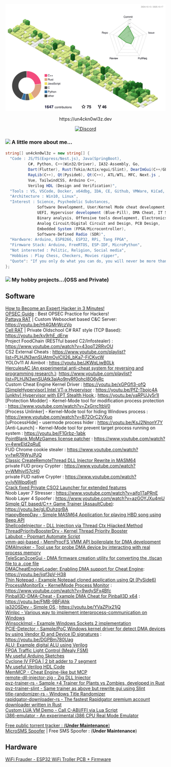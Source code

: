 ![](./profile-3d-contrib/profile-green-animate.svg)

<p align="center">https://un4ckn0wl3z.dev</p>

<p align="center">
  <a href="https://discord.c99.nl/widget/theme-2/1404346863464747019.png">
  <img src="https://discord.c99.nl/widget/theme-2/1404346863464747019.png" alt="Discord" />
</a>
</p>

### <img src="https://media3.giphy.com/media/VbnUQpnihPSIgIXuZv/200.gif" width="50"> A little more about me...  
```csharp
string[] un4ckn0wl3z = new string[] { 
  "Code : JS/TS(Express/Nest.js), Java(SpringBoot),
          C#, Python, C++(Win32/Driver), IA32-Assembly, Go,
          Dart(Flutter), Rust(Tokio/Actix/egui/Slint), DearImGui(C++/GLFW),
          RayLib(C++), Qt(Pyside6), Qt(C++), ATL/WTL, MFC, Next.js ,
          Vue, TailwindCSS, Arduino C++,
          Verilog HDL (Design and Verification)", 
  "Tools : VS, VSCode, Docker, x64dbg, IDA, CE, Github, VMWare, KiCad, PlatformIO, cmake, cargo", 
  "Architecture : Win10, Linux", 
  "Interest : Science, Psychedelic Substances,
              Software Development, User/Kernel Mode cheat development,
              UEFI, Hypervisor development (Blue-Pill), DMA Cheat, IT Security, DevOps, Reverse Code Engineer,
              Binary analysis, Offensive tools development, Electronics, ML/AI,
              Analog Circuit/Digital Circuit and Design, PCB Design,
              Embedded System (FPGA/Microcontroller),
              Software-Defined Radio (SDR)",
  "Hardware: Arduino, ESP8266, ESP32, RPi, Tang FPGA",
  "Firmware Stack: Arduino, FreeRTOS, ESP-IDF, MicroPython",
  "Not interested : Politic, Religion, Social media",
  "Hobbies : Play Chess, Checkers, Movies ripper",
  "Quote": "If you only do what you can do, you will never be more than you are now! - Kung Fu Panda" 
};
```

### <img src="https://media2.giphy.com/media/3oKIPnAiaMCws8nOsE/200.gif" width="50"> My hobby projects...(OSS and Private)

## Software

<a href="https://youtu.be/UVjtFZAcLVY" target="_blank">How to Become an Expert Hacker in 3 Minutes! <br>
<a href="https://github.com/un4ckn0wl3z/OPSEC" target="_blank">OPSEC Guide</a> : Best OPSEC Practice for Hackers!<br>
<a href="https://github.com/Pattaya-Project" target="_blank">Pattaya RAT</a> | Custom Websocket based C&C Server: https://youtu.be/Ht4GMrWczVo <br>
<a href="https://github.com/un4ckn0wl3z/CellRAT" target="_blank">Cell RAT</a> | Private Oldschool C# RAT style (TCP Based): https://youtu.be/kv9rhE_dErw <br>
Project FoodChain (RESTful based C2/Infostealer) : https://www.youtube.com/watch?v=43oqT2RRvOU <br>
CS2 External Cheats : https://www.youtube.com/playlist?list=PLHJN3wnSUAtmOylCII26_bKa7-FiCKvcW <br>
YOLOv11 AI Aimbot : https://youtu.be/JKWqLiwB0Lk <br>
<a href="https://github.com/un4ckn0wl3z/HerculesAC.git" target="_blank">HerculesAC (An experimental anti-cheat system for reversing and programming research.)</a>: https://www.youtube.com/playlist?list=PLHJN3wnSUAtk3aiAo9nyRf0ohcI8O6yRc <br>
Custom Cheat Engine Kernel Driver : https://youtu.be/xGPGfl3-ofQ <br>
<a href="https://github.com/un4ckn0wl3z/SimpleHypervisor.git" target="_blank">[SimpleHypervisor] Intel VT-x Hypervisor</a> : https://youtu.be/PfZ-Tbojc4A <br>
<a href="https://github.com/un4ckn0wl3z/unkhv.git" target="_blank">[unkhv] Hypervisor with EPT Stealth Hook </a> :  https://youtu.be/yaRPUJy5r1I <br>
[Protection Modder] - Kernel-Mode tool for modification process protection : https://www.youtube.com/watch?v=ZxGrrc1tbV0 <br>
[Process Unlinker] - Kernel-Mode tool for hiding Windows process : https://www.youtube.com/watch?v=B72OrC2VXuo <br>
[uProcessHide] - usermode process hider : https://youtu.be/KsJ2NnonY7Y <br>
[Anti-Launch] - Kernel-Mode tool for prevent target process running on system : https://youtu.be/F1Grbz-1abk <br>
<a href="https://github.com/un4ckn0wl3z/still-run-pb" target="_blank">PointBlank MoMzGames license patcher</a> : https://www.youtube.com/watch?v=4wwEld2qRuE <br>
FUD Chrome cookie stealer : https://www.youtube.com/watch?v=fwR7RWyJPJQ <br>
<a href="https://github.com/un4ckn0wl3z/classic_dll_injector_masm64" target="_blank">Classic CreateRemoteThread DLL Injector Rewrite in MASM64</a><br>
private FUD proxy Crypter : https://www.youtube.com/watch?v=WMhjvl57cH0 <br>
private FUD native Crypter : https://www.youtube.com/watch?v=IyNWpq6jefI <br>
<a href="https://github.com/un4ckn0wl3z/CSO2-Launcher-fixed" target="_blank">Crack fixed Private CSO2 Launcher for extended features<br></a>
Noob Layer 7 Stresser : https://www.youtube.com/watch?v=aifo1TaPRnE <br>
Noob Layer 4 Spoofer : https://www.youtube.com/watch?v=azGOYJXu4mU <br>
<a href="https://github.com/un4ckn0wl3z/AssaultCubeTrainerQT" target="_blank">Simple QT based/C++ Game Trainer (AssaultCube)</a>: https://youtu.be/gLlDuhzgrBA <br>
<a href="https://github.com/un4ckn0wl3z/HappyBeepDay" target="_blank">HappyBeepDay - Simple MASM64 Application for playing HBD song using Beep API </a><br>
<a href="https://github.com/un4ckn0wl3z/ShellcodeInjector" target="_blank">ShellcodeInjector - DLL Injection via Thread Ctx Hijacked Method </a><br>
<a href="https://github.com/un4ckn0wl3z/ThreadPriorityBoosterDrv" target="_blank">ThreadPriorityBoosterDrv - Kernel Thread Priority Booster </a><br>
<a href="https://github.com/un4ckn0wl3z/Labubot" target="_blank">Labubot - Popmart Automate Script </a><br>
<a href="https://github.com/un4ckn0wl3z/vmm-api-based.git" target="_blank">vmm-api-based - MemProcFS VMM API boilerplate for DMA development</a><br>
<a href="https://github.com/un4ckn0wl3z/DMAInvoker.git" target="_blank">DMAInvoker - Tool use for probe DMA device by interacting with real process memory</a><br>
<a href="https://github.com/un4ckn0wl3z/TeleScan2coeGui.git" target="_blank">TeleScan2coeGui - DMA firmware creation utility for converting the .tlscan file to a .coe file</a><br>
<a href="https://github.com/un4ckn0wl3z/DMACheatEngineLoader.git" target="_blank">DMACheatEngineLoader: Enabling DMA support for Cheat Engine</a>: https://youtu.be/iiqf3pV-H38 <br>
<a href="https://github.com/un4ckn0wl3z/thin-notepad.git" target="_blank">Thin Notepad - Example Notepad cloned application using Qt (PySide6)</a><br>
<a href="https://github.com/un4ckn0wl3z/ProcessMonitorEx.git" target="_blank">ProcessMonitorEx - KernelMode Process Monitor</a> : https://www.youtube.com/watch?v=9wdySFx4Bfc <br>
<a href="https://github.com/un4ckn0wl3z/Pinball3D-DMA-Cheat.git" target="_blank">Pinball3D-DMA-Cheat - Example DMA Cheat for Pinball3D x64</a> : https://youtu.be/FMB-9BFjAhk <br>
<a href="https://github.com/un4ckn0wl3z/ia32OSDev.git" target="_blank">ia32OSDev - Simple OS </a> : https://youtu.be/YVaZPix21jQ<br>
<a href="https://github.com/un4ckn0wl3z/WinIpc.git" target="_blank">WinIpc - Various way to implement interprocess-communication on Windows </a><br>
<a href="https://github.com/un4ckn0wl3z/WinsockImpl.git" target="_blank">WinsockImpl - Example Windows Sockets 2 implementation </a><br>
<a href="https://github.com/un4ckn0wl3z/PCIE-Detector.git" target="_blank">PCIE-Detector - Sample/PoC Windows kernel driver for detect DMA devices by using Vendor ID and Device ID signatures</a> : https://youtu.be/DGPBm780Uag<br>
<a href="https://github.com/un4ckn0wl3z/ALU.git" target="_blank">ALU: Example digital ALU using Verilog<br>
<a href="https://github.com/un4ckn0wl3z/verilog-traffic-light-control-mealy-fsm.git" target="_blank">FPGA Traffic Light Control (Mealy FSM)<br>
<a href="https://github.com/un4ckn0wl3z/Arduino_Sketchs.git" target="_blank">My useful Arduino Sketches<br>
<a href="https://github.com/un4ckn0wl3z/Cyclone-IV-FPGA-2-bit-adder-to-7-segment.git" target="_blank">Cyclone IV FPGA | 2 bit adder to 7 segment<br>
<a href="https://github.com/un4ckn0wl3z/Verilog-Labs.git" target="_blank">My useful Verilog HDL Code<br>
<a href="https://github.com/un4ckn0wl3z/MemMCP.git" target="_blank">MemMCP - Cheat Engine-like but MCP<br>
<a href="https://github.com/un4ckn0wl3z/remote-dll-injector-zig.git" target="_blank">remote-dll-injector-zig - Zig DLL Injector<br>
<a href="https://github.com/un4ckn0wl3z/pvz-trainer-rs.git" target="_blank">pvz-trainer-rs - Sample +4 Trainer for Plants vs Zombies, developed in Rust<br>
<a href="https://github.com/un4ckn0wl3z/pvz-trainer-slint.git" target="_blank">pvz-trainer-slint - Same trainer as above but rewrite gui using Slint<br>
<a href="https://github.com/un4ckn0wl3z/title-randomizer-rs.git" target="_blank">title-randomizer-rs - Windows Title Randomizer<br>
<a href="https://github.com/un4ckn0wl3z/rapidgator-downloader-rs.git" target="_blank">rapidgator-downloader-rs - The fastest Rapidgator premium account downloader written in Rust<br>
<a href="https://github.com/un4ckn0wl3z/LuaInteropDemo.git" target="_blank">Custom LUA VM Demo - Call C-ABI/FFI via Lua Script<br>
<a href="https://github.com/un4ckn0wl3z/i386-emulator.git" target="_blank">i386-emulator - An experimental i386 CPU Real Mode Emulator<br>

Free public torrent tracker : (<b>Under Maintenance</b>) <br>
<a href="https://github.com/micro-sms-spoofer" target="_blank">MicroSMS Spoofer</a> | Free SMS Spoofer : (<b>Under Maintenance</b>) <br>

## Hardware
<a href="https://github.com/un4ckn0wl3z/WiFi_Frauder_DEV.git" target="_blank"> WiFi Frauder - ESP32 WiFi Troller PCB + Firmware<br>

